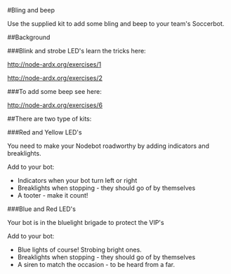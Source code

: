 #Bling and beep

Use the supplied kit to add some bling and beep to your team's Soccerbot.

##Background

###Blink and strobe LED's learn the tricks here:

http://node-ardx.org/exercises/1

http://node-ardx.org/exercises/2

###To add some beep see here:

http://node-ardx.org/exercises/6

##There are two type of kits:

###Red and Yellow LED's 

You need to make your Nodebot roadworthy by adding indicators and breaklights. 

Add to your bot:

* Indicators when your bot turn left or right
* Breaklights when stopping - they should go of by themselves
* A tooter - make it count!

###Blue and Red LED's

Your bot is in the bluelight brigade to protect the VIP's

Add to your bot:

* Blue lights of course! Strobing bright ones.
* Breaklights when stopping - they should go of by themselves
* A siren to match the occasion - to be heard from a far.